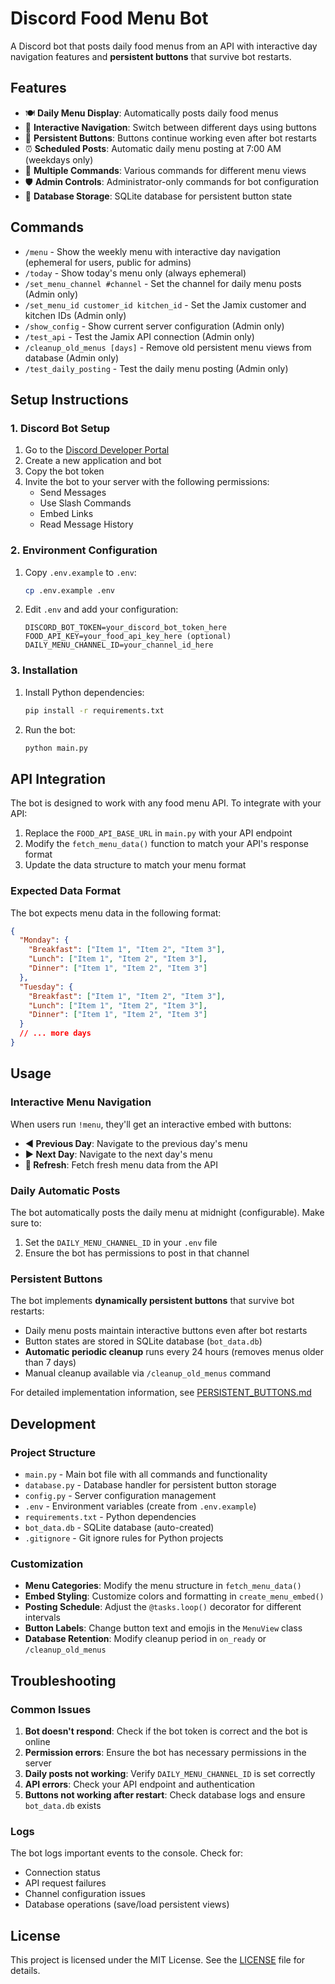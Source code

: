 # Discord Food Menu Bot

A Discord bot that posts daily food menus from an API with interactive day navigation features and **persistent buttons** that survive bot restarts.

## Features

- 🍽️ **Daily Menu Display**: Automatically posts daily food menus
- 🔄 **Interactive Navigation**: Switch between different days using buttons
- 🔁 **Persistent Buttons**: Buttons continue working even after bot restarts
- ⏰ **Scheduled Posts**: Automatic daily menu posting at 7:00 AM (weekdays only)
- 🎯 **Multiple Commands**: Various commands for different menu views
- 🛡️ **Admin Controls**: Administrator-only commands for bot configuration
- 💾 **Database Storage**: SQLite database for persistent button state

## Commands

- `/menu` - Show the weekly menu with interactive day navigation (ephemeral for users, public for admins)
- `/today` - Show today's menu only (always ephemeral)
- `/set_menu_channel #channel` - Set the channel for daily menu posts (Admin only)
- `/set_menu_id customer_id kitchen_id` - Set the Jamix customer and kitchen IDs (Admin only)
- `/show_config` - Show current server configuration (Admin only)
- `/test_api` - Test the Jamix API connection (Admin only)
- `/cleanup_old_menus [days]` - Remove old persistent menu views from database (Admin only)
- `/test_daily_posting` - Test the daily menu posting (Admin only)

## Setup Instructions

### 1. Discord Bot Setup

1. Go to the [Discord Developer Portal](https://discord.com/developers/applications)
2. Create a new application and bot
3. Copy the bot token
4. Invite the bot to your server with the following permissions:
   - Send Messages
   - Use Slash Commands
   - Embed Links
   - Read Message History

### 2. Environment Configuration

1. Copy `.env.example` to `.env`:
   ```bash
   cp .env.example .env
   ```

2. Edit `.env` and add your configuration:
   ```env
   DISCORD_BOT_TOKEN=your_discord_bot_token_here
   FOOD_API_KEY=your_food_api_key_here (optional)
   DAILY_MENU_CHANNEL_ID=your_channel_id_here
   ```

### 3. Installation

1. Install Python dependencies:
   ```bash
   pip install -r requirements.txt
   ```

2. Run the bot:
   ```bash
   python main.py
   ```

## API Integration

The bot is designed to work with any food menu API. To integrate with your API:

1. Replace the `FOOD_API_BASE_URL` in `main.py` with your API endpoint
2. Modify the `fetch_menu_data()` function to match your API's response format
3. Update the data structure to match your menu format

### Expected Data Format

The bot expects menu data in the following format:

```json
{
  "Monday": {
    "Breakfast": ["Item 1", "Item 2", "Item 3"],
    "Lunch": ["Item 1", "Item 2", "Item 3"],
    "Dinner": ["Item 1", "Item 2", "Item 3"]
  },
  "Tuesday": {
    "Breakfast": ["Item 1", "Item 2", "Item 3"],
    "Lunch": ["Item 1", "Item 2", "Item 3"],
    "Dinner": ["Item 1", "Item 2", "Item 3"]
  }
  // ... more days
}
```

## Usage

### Interactive Menu Navigation

When users run `!menu`, they'll get an interactive embed with buttons:
- **◀️ Previous Day**: Navigate to the previous day's menu
- **▶️ Next Day**: Navigate to the next day's menu
- **🔄 Refresh**: Fetch fresh menu data from the API

### Daily Automatic Posts

The bot automatically posts the daily menu at midnight (configurable). Make sure to:
1. Set the `DAILY_MENU_CHANNEL_ID` in your `.env` file
2. Ensure the bot has permissions to post in that channel

### Persistent Buttons

The bot implements **dynamically persistent buttons** that survive bot restarts:
- Daily menu posts maintain interactive buttons even after bot restarts
- Button states are stored in SQLite database (`bot_data.db`)
- **Automatic periodic cleanup** runs every 24 hours (removes menus older than 7 days)
- Manual cleanup available via `/cleanup_old_menus` command

For detailed implementation information, see [PERSISTENT_BUTTONS.md](PERSISTENT_BUTTONS.md)

## Development

### Project Structure

- `main.py` - Main bot file with all commands and functionality
- `database.py` - Database handler for persistent button storage
- `config.py` - Server configuration management
- `.env` - Environment variables (create from `.env.example`)
- `requirements.txt` - Python dependencies
- `bot_data.db` - SQLite database (auto-created)
- `.gitignore` - Git ignore rules for Python projects

### Customization

- **Menu Categories**: Modify the menu structure in `fetch_menu_data()`
- **Embed Styling**: Customize colors and formatting in `create_menu_embed()`
- **Posting Schedule**: Adjust the `@tasks.loop()` decorator for different intervals
- **Button Labels**: Change button text and emojis in the `MenuView` class
- **Database Retention**: Modify cleanup period in `on_ready` or `/cleanup_old_menus`

## Troubleshooting

### Common Issues

1. **Bot doesn't respond**: Check if the bot token is correct and the bot is online
2. **Permission errors**: Ensure the bot has necessary permissions in the server
3. **Daily posts not working**: Verify `DAILY_MENU_CHANNEL_ID` is set correctly
4. **API errors**: Check your API endpoint and authentication
5. **Buttons not working after restart**: Check database logs and ensure `bot_data.db` exists

### Logs

The bot logs important events to the console. Check for:
- Connection status
- API request failures
- Channel configuration issues
- Database operations (save/load persistent views)

## License

This project is licensed under the MIT License. See the [LICENSE](LICENSE) file for details.
